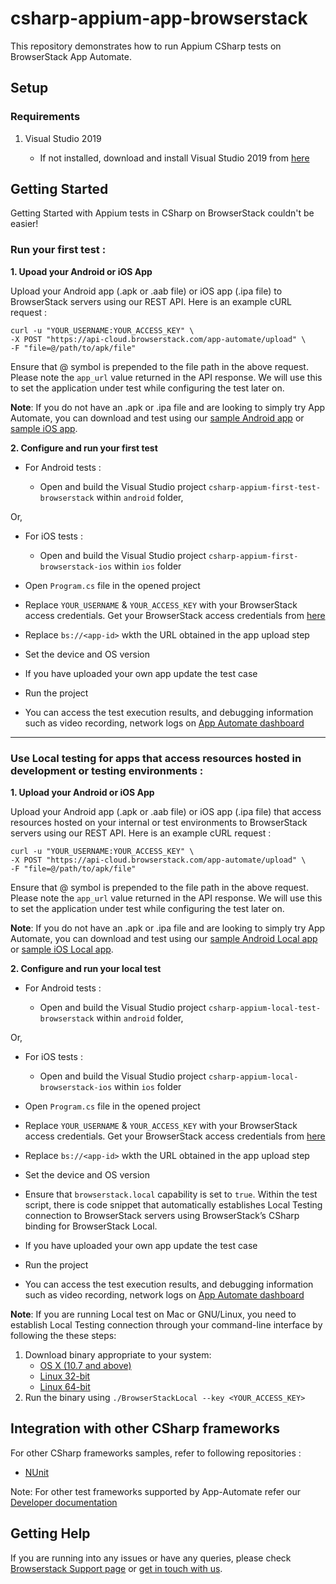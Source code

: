 # csharp-appium-app-browserstack

This repository demonstrates how to run Appium CSharp tests on BrowserStack App Automate.

## Setup

### Requirements

1. Visual Studio 2019

    - If not installed, download and install Visual Studio 2019 from [here](https://visualstudio.microsoft.com/vs/)

## Getting Started

Getting Started with Appium tests in CSharp on BrowserStack couldn't be easier!

### Run your first test :

**1. Upoad your Android or iOS App**

Upload your Android app (.apk or .aab file) or iOS app (.ipa file) to BrowserStack servers using our REST API. Here is an example cURL request :

```curl
curl -u "YOUR_USERNAME:YOUR_ACCESS_KEY" \
-X POST "https://api-cloud.browserstack.com/app-automate/upload" \
-F "file=@/path/to/apk/file"
```

Ensure that @ symbol is prepended to the file path in the above request. Please note the `app_url` value returned in the API response. We will use this to set the application under test while configuring the test later on.

**Note**: If you do not have an .apk or .ipa file and are looking to simply try App Automate, you can download and test using our [sample Android app](https://www.browserstack.com/app-automate/sample-apps/android/WikipediaSample.apk) or [sample iOS app](https://www.browserstack.com/app-automate/sample-apps/ios/BStackSampleApp.ipa).

**2. Configure and run your first test**

-  For Android tests :

    - Open and build the Visual Studio project `csharp-appium-first-test-browserstack` within `android` folder,
 
 Or,

-  For iOS tests :

    - Open and build the Visual Studio project `csharp-appium-first-browserstack-ios` within `ios` folder
    
- Open `Program.cs` file in the opened project

- Replace `YOUR_USERNAME` & `YOUR_ACCESS_KEY` with your BrowserStack access credentials. Get your BrowserStack access credentials from [here](https://www.browserstack.com/accounts/settings)

- Replace `bs://<app-id>` wkth the URL obtained in the app upload step

- Set the device and OS version

- If you have uploaded your own app update the test case

- Run the project

- You can access the test execution results, and debugging information such as video recording, network logs on [App Automate dashboard](https://app-automate.browserstack.com/dashboard)

---

### **Use Local testing for apps that access resources hosted in development or testing environments :**

**1. Upload your Android or iOS App**

Upload your Android app (.apk or .aab file) or iOS app (.ipa file) that access resources hosted on your internal or test environments to BrowserStack servers using our REST API. Here is an example cURL request :

```
curl -u "YOUR_USERNAME:YOUR_ACCESS_KEY" \
-X POST "https://api-cloud.browserstack.com/app-automate/upload" \
-F "file=@/path/to/apk/file"
```

Ensure that @ symbol is prepended to the file path in the above request. Please note the `app_url` value returned in the API response. We will use this to set the application under test while configuring the test later on.

**Note**: If you do not have an .apk or .ipa file and are looking to simply try App Automate, you can download and test using our [sample Android Local app](https://www.browserstack.com/app-automate/sample-apps/android/LocalSample.apk) or [sample iOS Local app](https://www.browserstack.com/app-automate/sample-apps/ios/LocalSample.ipa).

**2. Configure and run your local test**

-  For Android tests :

    - Open and build the Visual Studio project `csharp-appium-local-test-browserstack` within `android` folder,
 
 Or,
 
-  For iOS tests :

    - Open and build the Visual Studio project `csharp-appium-local-browserstack-ios` within `ios` folder
    
- Open `Program.cs` file in the opened project

- Replace `YOUR_USERNAME` & `YOUR_ACCESS_KEY` with your BrowserStack access credentials. Get your BrowserStack access credentials from [here](https://www.browserstack.com/accounts/settings)

- Replace `bs://<app-id>` wkth the URL obtained in the app upload step

- Set the device and OS version

- Ensure that `browserstack.local` capability is set to `true`. Within the test script, there is code snippet that automatically establishes Local Testing connection to BrowserStack servers using BrowserStack’s CSharp binding for BrowserStack Local.

- If you have uploaded your own app update the test case

- Run the project

- You can access the test execution results, and debugging information such as video recording, network logs on [App Automate dashboard](https://app-automate.browserstack.com/dashboard)

**Note**: If you are running Local test on Mac or GNU/Linux, you need to establish Local Testing connection through your command-line interface by following the these steps:
 1. Download binary appropriate to your system: 
    - [OS X (10.7 and above)](https://www.browserstack.com/browserstack-local/BrowserStackLocal-darwin-x64.zip)
    - [Linux 32-bit](https://www.browserstack.com/browserstack-local/BrowserStackLocal-linux-ia32.zip)
    - [Linux 64-bit](https://www.browserstack.com/browserstack-local/BrowserStackLocal-linux-x64.zip)
 2. Run the binary using `./BrowserStackLocal --key <YOUR_ACCESS_KEY>`

## Integration with other CSharp frameworks

For other CSharp frameworks samples, refer to following repositories :

- [NUnit](https://github.com/browserstack/nunit-appium-app-browserstack)

Note: For other test frameworks supported by App-Automate refer our [Developer documentation](https://www.browserstack.com/docs/)

## Getting Help

If you are running into any issues or have any queries, please check [Browserstack Support page](https://www.browserstack.com/support/app-automate) or [get in touch with us](https://www.browserstack.com/contact?ref=help).
